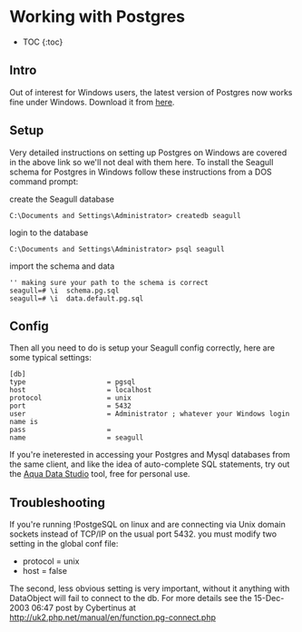 <!-- Name: Howto/DB/WorkingWithPostgres -->
<!-- Version: 1 -->
<!-- Last-Modified: 2006/12/30 22:36:40 -->
<!-- Author: demian -->
<!-- Status: Original -->

# Working with Postgres
* TOC
{:toc}

## Intro
Out of interest for Windows users, the latest version of Postgres now works fine under Windows.  Download it from [here][1].

## Setup
Very detailed instructions on setting up Postgres on Windows are covered in the above link so we'll not deal with them here.  To install the Seagull schema for Postgres in Windows follow these instructions from a DOS command prompt:

create the Seagull database

	C:\Documents and Settings\Administrator> createdb seagull

login to the database

	C:\Documents and Settings\Administrator> psql seagull

import the schema and data

	'' making sure your path to the schema is correct
	seagull=# \i  schema.pg.sql
	seagull=# \i  data.default.pg.sql


## Config
Then all you need to do is setup your Seagull config correctly, here are some typical settings:

	[db]
	type                    = pgsql
	host                    = localhost
	protocol                = unix
	port                    = 5432
	user                    = Administrator ; whatever your Windows login name is
	pass                    = 
	name                    = seagull

If you're ineterested in accessing your Postgres and Mysql databases from the same client, and like the idea of auto-complete SQL statements, try out the [Aqua Data Studio][2] tool, free for personal use.


## Troubleshooting
If you're running !PostgeSQL on linux and are connecting via Unix domain sockets instead of TCP/IP on the usual port 5432. you must modify two setting in the global conf file:

  * protocol = unix
  * host = false

The second, less obvious setting is very important, without it anything with DataObject will fail to connect to the db.  For more details see the  15-Dec-2003 06:47 post by Cybertinus at http://uk2.php.net/manual/en/function.pg-connect.php

[1]:	http://www.hagander.net/pgsql/win32snap/
[2]:	http://www.aquafold.com/